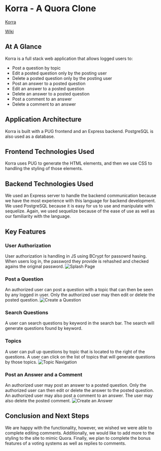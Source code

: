 # Korra - A Quora Clone
[Korra](https://korra-quora-clone.herokuapp.com/)

[Wiki](https://github.com/EricGartner47/QuoraClone-GroupProject/wiki)

## At A Glance
Korra is a full stack web application that allows logged users to:
 - Post a question by topic
 - Edit a posted question only by the posting user
 - Delete a posted question only by the posting user
 - Post an answer to a posted question
 - Edit an answer to a posted question
 - Delete an answer to a posted question
 - Post a comment to an answer
 - Delete a comment to an answer

## Application Architecture
Korra is built with a PUG frontend and an Express backend. PostgreSQL is also used as a database.

## Frontend Technologies Used 
Korra uses PUG to generate the HTML elements, and then we use CSS to handling the styling of those elements.

## Backend Technologies Used
We used an Express server to handle the backend communication because we have the most experience with this language for backend development. We used PostgreSQL because it is easy for us to use and manipulate with sequelize. Again, we used sequelize because of the ease of use as well as our familiarity with the language.

## Key Features
### User Authorization
User authorization is handling in JS using BCrypt for passowrd hasing. When users log in, the password they provide is rehashed and checked agains the original password. 
![Splash Page](https://github.com/EricGartner47/QuoraClone-GroupProject/blob/main/images/userlog.png)

### Post a Question
An authorized user can post a question with a topic that can then be seen by any logged in user. Only the authorized user may then edit or delete the posted question.
![Create a Question](https://github.com/EricGartner47/QuoraClone-GroupProject/blob/main/images/add%20question.png)

### Search Questions
A user can search questions by keyword in the search bar. The search will generate questions found by keyword. 

### Topics
A user can pull up questions by topic that is located to the right of the questions. A user can click on the list of topics that will generate questions by those topics.
![Topic Navigation](https://github.com/EricGartner47/QuoraClone-GroupProject/blob/main/images/topics.png)

### Post an Answer and a Comment
An authorized user may post an answer to a posted question. Only the authorized user can then edit or delete the answer to the posted question. An authorized user may also post a comment to an answer. The user may also delete the posted comment.
![Create an Answer](https://github.com/EricGartner47/QuoraClone-GroupProject/blob/main/images/answers.png)

## Conclusion and Next Steps
We are happy with the functionality, however, we wished we were able to complete editing comments. Additionally, we would like to add more to the styling to the site to mimic Quora. Finally, we plan to complete the bonus features of a voting systems as well as replies to comments. 
